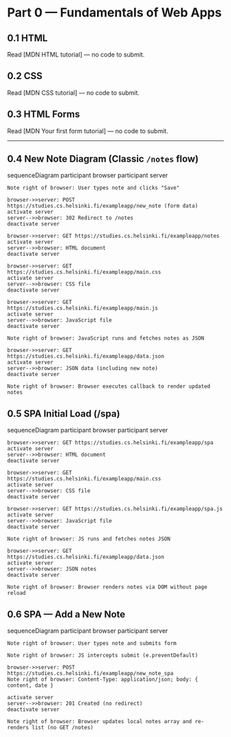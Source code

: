 # Part 0 — Fundamentals of Web Apps

## 0.1 HTML
Read [MDN HTML tutorial] — no code to submit.

## 0.2 CSS
Read [MDN CSS tutorial] — no code to submit.

## 0.3 HTML Forms
Read [MDN Your first form tutorial] — no code to submit.

---

## 0.4 New Note Diagram (Classic `/notes` flow)
sequenceDiagram
    participant browser
    participant server

    Note right of browser: User types note and clicks "Save"

    browser->>server: POST https://studies.cs.helsinki.fi/exampleapp/new_note (form data)
    activate server
    server-->>browser: 302 Redirect to /notes
    deactivate server

    browser->>server: GET https://studies.cs.helsinki.fi/exampleapp/notes
    activate server
    server-->>browser: HTML document
    deactivate server

    browser->>server: GET https://studies.cs.helsinki.fi/exampleapp/main.css
    activate server
    server-->>browser: CSS file
    deactivate server

    browser->>server: GET https://studies.cs.helsinki.fi/exampleapp/main.js
    activate server
    server-->>browser: JavaScript file
    deactivate server

    Note right of browser: JavaScript runs and fetches notes as JSON

    browser->>server: GET https://studies.cs.helsinki.fi/exampleapp/data.json
    activate server
    server-->>browser: JSON data (including new note)
    deactivate server

    Note right of browser: Browser executes callback to render updated notes


## 0.5 SPA Initial Load (/spa)
sequenceDiagram
    participant browser
    participant server

    browser->>server: GET https://studies.cs.helsinki.fi/exampleapp/spa
    activate server
    server-->>browser: HTML document
    deactivate server

    browser->>server: GET https://studies.cs.helsinki.fi/exampleapp/main.css
    activate server
    server-->>browser: CSS file
    deactivate server

    browser->>server: GET https://studies.cs.helsinki.fi/exampleapp/spa.js
    activate server
    server-->>browser: JavaScript file
    deactivate server

    Note right of browser: JS runs and fetches notes JSON

    browser->>server: GET https://studies.cs.helsinki.fi/exampleapp/data.json
    activate server
    server-->>browser: JSON notes
    deactivate server

    Note right of browser: Browser renders notes via DOM without page reload

## 0.6 SPA — Add a New Note
sequenceDiagram
    participant browser
    participant server

    Note right of browser: User types note and submits form

    Note right of browser: JS intercepts submit (e.preventDefault)

    browser->>server: POST https://studies.cs.helsinki.fi/exampleapp/new_note_spa 
    Note right of browser: Content-Type: application/json; body: { content, date }

    activate server
    server-->>browser: 201 Created (no redirect)
    deactivate server

    Note right of browser: Browser updates local notes array and re-renders list (no GET /notes)

